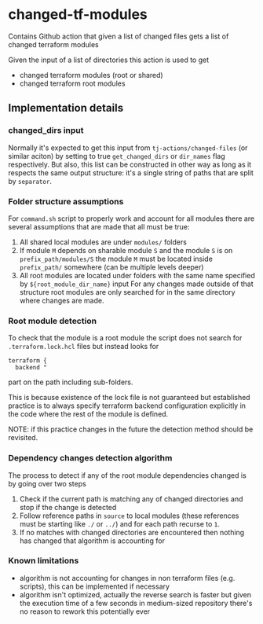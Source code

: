 # changed-tf-modules
Contains Github action that given a list of changed files gets a list of changed terraform modules

Given the input of a list of directories this action is used to get
- changed terraform modules (root or shared)
- changed terraform root modules

## Implementation details
### changed_dirs input
Normally it's expected to get this input from `tj-actions/changed-files` (or similar aciton) by setting to true `get_changed_dirs` or `dir_names` flag respectively.
But also, this list can be constructed in other way as long as it respects the same output structure: it's a single string of paths that are split by `separator`.

### Folder structure assumptions
For `command.sh` script to properly work and account for all modules there are several assumptions that are made that all must be true:
1. All shared local modules are under `modules/` folders
2. If module `M` depends on sharable module `S` and the module `S` is on `prefix_path/modules/S` the module `M` must be located inside `prefix_path/` somewhere (can be multiple levels deeper)
3. All root modules are located under folders with the same name specified by `${root_module_dir_name}` input
For any changes made outside of that structure root modules are only searched for in the same directory where changes are made.

### Root module detection
To check that the module is a root module the script does not search for `.terraform.lock.hcl` files but instead looks for
```hcl
terraform {
  backend "
```
part on the path including sub-folders.

This is because existence of the lock file is not guaranteed but established practice is to always specify terraform backend configuration explicitly in the code where the rest of the module is defined.

NOTE: if this practice changes in the future the detection method should be revisited.

### Dependency changes detection algorithm
The process to detect if any of the root module dependencies changed is by going over two steps
1. Check if the current path is matching any of changed directories and stop if the change is detected
2. Follow reference paths in `source` to local modules (these references must be starting like `./` or `../`) and for each path recurse to `1`.
3. If no matches with changed directories are encountered then nothing has changed that algorithm is accounting for

### Known limitations
- algorithm is not accounting for changes in non terraform files (e.g. scripts), this can be implemented if necessary
- algorithm isn't optimized, actually the reverse search is faster but given the execution time of a few seconds in medium-sized repository there's no reason to rework this potentially ever
